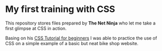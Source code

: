 # My first training with CSS

This repository stores files prepared by **The Net Ninja** who let me take a first glimpse at CSS in action. 

Basing on his [CSS Tutorial for beginners](https://www.youtube.com/watch?v=VZy528TnkBE&list=PL4cUxeGkcC9gQeDH6xYhmO-db2mhoTSrT&index=52) I was able to practice the use of CSS on a simple example of a basic but neat bike shop website.



